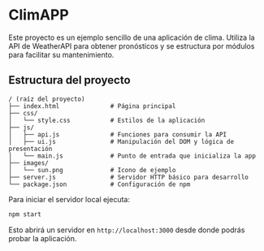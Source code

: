 # ClimAPP

Este proyecto es un ejemplo sencillo de una aplicación de clima. Utiliza la API de WeatherAPI para obtener pronósticos y se estructura por módulos para facilitar su mantenimiento.

## Estructura del proyecto

```
/ (raíz del proyecto)
├── index.html              # Página principal
├── css/
│   └── style.css           # Estilos de la aplicación
├── js/
│   ├── api.js              # Funciones para consumir la API
│   ├── ui.js               # Manipulación del DOM y lógica de presentación
│   └── main.js             # Punto de entrada que inicializa la app
├── images/
│   └── sun.png             # Icono de ejemplo
├── server.js               # Servidor HTTP básico para desarrollo
└── package.json            # Configuración de npm
```

Para iniciar el servidor local ejecuta:

```bash
npm start
```

Esto abrirá un servidor en `http://localhost:3000` desde donde podrás probar la aplicación.

